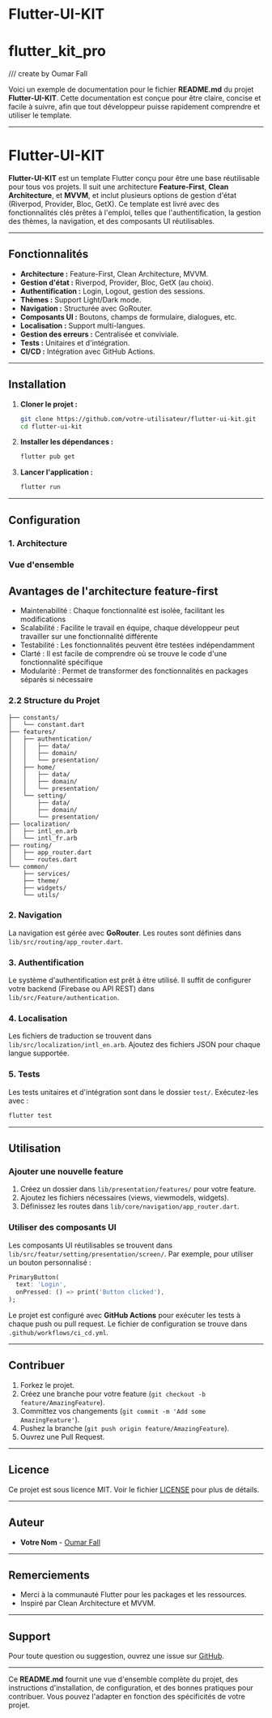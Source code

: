 # Flutter-UI-KIT

# flutter_kit_pro

/// create by Oumar Fall

Voici un exemple de documentation pour le fichier **README.md** du projet **Flutter-UI-KIT**. Cette documentation est conçue pour être claire, concise et facile à suivre, afin que tout développeur puisse rapidement comprendre et utiliser le template.

---

# **Flutter-UI-KIT**

**Flutter-UI-KIT** est un template Flutter conçu pour être une base réutilisable pour tous vos projets. Il suit une architecture **Feature-First**, **Clean Architecture**, et **MVVM**, et inclut plusieurs options de gestion d'état (Riverpod, Provider, Bloc, GetX). Ce template est livré avec des fonctionnalités clés prêtes à l'emploi, telles que l'authentification, la gestion des thèmes, la navigation, et des composants UI réutilisables.

---

## **Fonctionnalités**

- **Architecture :** Feature-First, Clean Architecture, MVVM.
- **Gestion d'état :** Riverpod, Provider, Bloc, GetX (au choix).
- **Authentification :** Login, Logout, gestion des sessions.
- **Thèmes :** Support Light/Dark mode.
- **Navigation :** Structurée avec GoRouter.
- **Composants UI :** Boutons, champs de formulaire, dialogues, etc.
- **Localisation :** Support multi-langues.
- **Gestion des erreurs :** Centralisée et conviviale.
- **Tests :** Unitaires et d'intégration.
- **CI/CD :** Intégration avec GitHub Actions.

---

## **Installation**

1. **Cloner le projet :**

   ```bash
   git clone https://github.com/votre-utilisateur/flutter-ui-kit.git
   cd flutter-ui-kit
   ```

2. **Installer les dépendances :**

   ```bash
   flutter pub get
   ```

3. **Lancer l'application :**

   ```bash
   flutter run
   ```

---

## **Configuration**

### **1. Architecture**

### Vue d'ensemble

## Avantages de l'architecture feature-first

- Maintenabilité : Chaque fonctionnalité est isolée, facilitant les modifications
- Scalabilité : Facilite le travail en équipe, chaque développeur peut travailler sur une fonctionnalité différente
- Testabilité : Les fonctionnalités peuvent être testées indépendamment
- Clarté : Il est facile de comprendre où se trouve le code d'une fonctionnalité spécifique
- Modularité : Permet de transformer des fonctionnalités en packages séparés si nécessaire

### 2.2 Structure du Projet

```lib/
├── constants/
│   └── constant.dart
├── features/ 
│   ├── authentication/
│   │   ├── data/
│   │   ├── domain/
│   │   └── presentation/
│   ├── home/
│   │   ├── data/
│   │   ├── domain/
│   │   └── presentation/
│   └── setting/
│       ├── data/
│       ├── domain/
│       └── presentation/
├── localization/
│   ├── intl_en.arb
│   └── intl_fr.arb
├── routing/
│   ├── app_router.dart
│   └── routes.dart
└── common/
    ├── services/
    ├── theme/
    ├── widgets/
    └── utils/

```

### **2. Navigation**

La navigation est gérée avec **GoRouter**. Les routes sont définies dans `lib/src/routing/app_router.dart`.

### **3. Authentification**

Le système d'authentification est prêt à être utilisé. Il suffit de configurer votre backend (Firebase ou API REST) dans `lib/src/Feature/authentication`.

### **4. Localisation**

Les fichiers de traduction se trouvent dans `lib/src/localization/intl_en.arb`. Ajoutez des fichiers JSON pour chaque langue supportée.

### **5. Tests**

Les tests unitaires et d'intégration sont dans le dossier `test/`. Exécutez-les avec :

```bash
flutter test
```

---

## **Utilisation**

### **Ajouter une nouvelle feature**

1. Créez un dossier dans `lib/presentation/features/` pour votre feature.
2. Ajoutez les fichiers nécessaires (views, viewmodels, widgets).
3. Définissez les routes dans `lib/core/navigation/app_router.dart`.

### **Utiliser des composants UI**

Les composants UI réutilisables se trouvent dans `lib/src/featur/setting/presentation/screen/`. Par exemple, pour utiliser un bouton personnalisé :

```dart
PrimaryButton(
  text: 'Login',
  onPressed: () => print('Button clicked'),
);
```

Le projet est configuré avec **GitHub Actions** pour exécuter les tests à chaque push ou pull request. Le fichier de configuration se trouve dans `.github/workflows/ci_cd.yml`.

---

## **Contribuer**

1. Forkez le projet.
2. Créez une branche pour votre feature (`git checkout -b feature/AmazingFeature`).
3. Committez vos changements (`git commit -m 'Add some AmazingFeature'`).
4. Pushez la branche (`git push origin feature/AmazingFeature`).
5. Ouvrez une Pull Request.

---

## **Licence**

Ce projet est sous licence MIT. Voir le fichier [LICENSE](LICENSE) pour plus de détails.

---

## **Auteur**

- **Votre Nom** - [Oumar Fall](https://github.com/omar6260)

---

## **Remerciements**

- Merci à la communauté Flutter pour les packages et les ressources.
- Inspiré par Clean Architecture et MVVM.

---

## **Support**

Pour toute question ou suggestion, ouvrez une issue sur [GitHub](https://github.com/votre-utilisateur/flutter-ui-kit/issues).

---

Ce **README.md** fournit une vue d'ensemble complète du projet, des instructions d'installation, de configuration, et des bonnes pratiques pour contribuer. Vous pouvez l'adapter en fonction des spécificités de votre projet.
